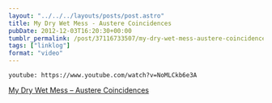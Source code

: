```yaml
---
layout: "../../../layouts/posts/post.astro"
title: My Dry Wet Mess - Austere Coincidences
pubDate: 2012-12-03T16:20:30+00:00
tumblr_permalink: /post/37116733507/my-dry-wet-mess-austere-coincidences
tags: ["linklog"]
format: "video"
---
```


`youtube: https://www.youtube.com/watch?v=NoMLCkb6e3A`

[My Dry Wet Mess &#8211; Austere Coincidences][1]

[1]: https://www.youtube.com/watch?v=NoMLCkb6e3A

